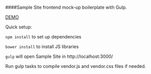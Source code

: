 ####Sample Site frontend mock-up boilerplate with Gulp. 

[DEMO](http://htmlpreview.github.io/?https://github.com/romran/sample-site/blob/master/index.html) 

Quick setup:

`npm install` to set up dependencies

`bower install` to install JS libraries

`gulp` will open Sample Site in http://localhost:3000/ 

Run gulp tasks to compile vendor.js and vendor.css files if needed. 

 

 
 
